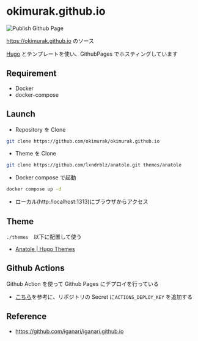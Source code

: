 # okimurak.github.io

![Publish Github Page](https://github.com/okimurak/okimurak.github.io/workflows/Publish%20Github%20Page/badge.svg)

<https://okimurak.github.io> のソース

[Hugo](https://gohugo.io/) とテンプレートを使い、GithubPages でホスティングしています

## Requirement

- Docker
- docker-compose

## Launch

- Repository を Clone

```bash
git clone https://github.com/okimurak/okimurak.github.io
```

- Theme を Clone

```bash
git clone https://github.com/lxndrblz/anatole.git themes/anatole
```

- Docker compose で起動

```bash
docker compose up -d
```

- ローカル(http:/localhost:1313)にブラウザからアクセス

## Theme

`./themes`　以下に配置して使う

- [Anatole | Hugo Themes](https://themes.gohugo.io/anatole/)

## Github Actions

Github Action を使って Github Pages にデプロイを行っている

- [こちら](https://github.com/peaceiris/actions-gh-pages#%EF%B8%8F-create-ssh-deploy-key)を参考に、リポジトリの Secret に`ACTIONS_DEPLOY_KEY` を追加する

## Reference

- https://github.com/iganari/iganari.github.io

